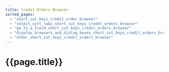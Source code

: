 ```yaml
---
title: Credit Orders Browser
sorted_pages:
  - "short_cut_keys_credit_order_browser"
  - "select_sort_tabs_short_cut_keys_credot_orders_browser"
  - "go_to_a_field_short_cut_keys_credit_orders_browser"
  - "display_browsers_and_dialog_boxes_short_cut_keys_credit_orders_browser"
  - "other_short_cut_keys_credit_orders_browser"
---
```

# {{page.title}}

